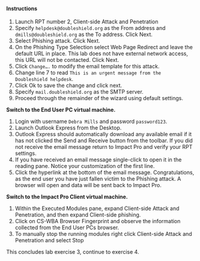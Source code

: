 #### Instructions

1. Launch RPT number 2, Client-side Attack and Penetration
2. Specify ``helpdesk@doubleshield.org`` as the From address and ``dmills@doubleshield.org`` as the To address. Click Next.
3. Select Phishing attack. Click Next.
4. On the Phishing Type Selection select Web Page Redirect and leave the default URL in place. This lab does not have external network access, this URL will not be contacted. Click Next. 
5. Click ``Change….`` to modify the email template for this attack. 
6. Change line 7 to read ``This is an urgent message from the Doubleshield helpdesk``.
7. Click Ok to save the change and click next. 
8. Specify ``mail.doubleshield.org`` as the SMTP server. 
9. Proceed through the remainder of the wizard using default settings. 

**Switch to the End User PC virtual machine.**

1. Login with username ``Debra Mills`` and password ``password123``.
2. Launch Outlook Express from the Desktop. 
3. Outlook Express should automatically download any available email if it has not clicked the Send and Receive button from the toolbar. If you did not receive the email message return to Impact Pro and verify your RPT settings. 
4. If you have received an email message single-click to open it in the reading pane. Notice your customization of the first line. 
5. Click the hyperlink at the bottom of the email message. Congratulations, as the end user you have just fallen victim to the Phishing attack. A browser will open and data will be sent back to Impact Pro. 

**Switch to the Impact Pro Client virtual machine.**

1. Within the Executed Modules pane, expand Client-side Attack and Penetration, and then expand Client-side phishing. 
2. Click on CS-WBA Browser Fingerprint and observe the information collected from the End User PCs browser. 
3. To manually stop the running modules right click Client-side Attack and Penetration and select Stop

This concludes lab exercise 3, continue to exercise 4.
